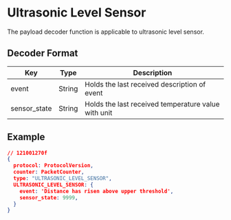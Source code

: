 # Ultrasonic Level Sensor

The payload decoder function is applicable to ultrasonic level sensor.


## Decoder Format

| Key                  | Type    | Description                                               |
| -------------------- | ------- | --------------------------------------------------------- |
| event                | String  | Holds the last received description of event              |
| sensor_state         | String  | Holds the last received temperature value with unit       |

## Example

```json
// 121001270f
{
  protocol: ProtocolVersion,
  counter: PacketCounter,
  type: "ULTRASONIC_LEVEL_SENSOR",
  ULTRASONIC_LEVEL_SENSOR: {
    event: 'Distance has risen above upper threshold',
    sensor_state: 9999,
  }
}
```
